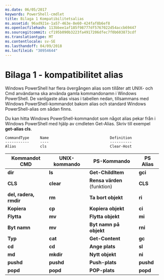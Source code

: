 ```yaml
---
ms.date: 06/05/2017
keywords: PowerShell-cmdlet
title: Bilaga 1 Kompatibilitetsalias
ms.assetid: 96ad921e-1a57-463e-8e60-424faf8b6ef8
ms.openlocfilehash: 113bbee1af185f98777df5767022d54accb69447
ms.sourcegitcommit: cf195b090b3223fa4917206dfec7f0b603873cdf
ms.translationtype: MT
ms.contentlocale: sv-SE
ms.lasthandoff: 04/09/2018
ms.locfileid: "30954644"
---
```

# <a name="appendix-1---compatibility-aliases"></a>Bilaga 1 - kompatibilitet alias

Windows PowerShell har flera övergången alias som tillåter att UNIX- och Cmd användarna ska använda gamla kommandonamn i Windows PowerShell. De vanligaste alias visas i tabellen nedan, tillsammans med Windows PowerShell-kommandot bakom alias och standard Windows PowerShell-alias om sådan finns.

Du kan hitta Windows PowerShell-kommandot som något alias pekar från i Windows PowerShell med hjälp av cmdleten Get-Alias. Skriv till exempel **get-alias cls**.

```
CommandType     Name                            Definition
-----------     ----                            ----------
Alias           cls                             Clear-Host
```

|Kommandot CMD|UNIX-kommando|PS-Kommando|PS Alias|
|---------------|----------------|--------------|------------|
|**dir**|**ls**|**Get-ChildItem**|**gci**|
|**CLS**|**clear**|**Rensa värden** (funktion)|**CLS**|
|**del, radera, rmdir**|**rm**|**Ta bort objekt**|**ri**|
|**Kopiera**|**cp**|**Kopiera objekt**|**ci**|
|**Flytta**|**mv**|**Flytta objekt**|**mi**|
|**Byt namn**|**mv**|**Byt namn på objekt**|**rni**|
|**Typ**|**cat**|**Get-Content**|**gc**|
|**cd**|**cd**|**Ange plats**|**sl**|
|**md**|**mkdir**|**Nytt objekt**|**ni**|
|**pushd**|**pushd**|**Push-plats**|**pushd**|
|**popd**|**popd**|**POP-plats**|**popd**|